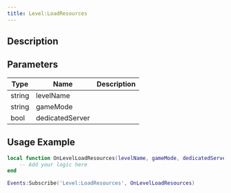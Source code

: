 ```yaml
---
title: Level:LoadResources
---
```

## Description

## Parameters

| Type   | Name            | Description |
| ------ | --------------- | ----------- |
| string | levelName       |             |
| string | gameMode        |             |
| bool   | dedicatedServer |             |

## Usage Example

``` lua
local function OnLevelLoadResources(levelName, gameMode, dedicatedServer)
    -- Add your logic here
end

Events:Subscribe('Level:LoadResources', OnLevelLoadResources)
```
